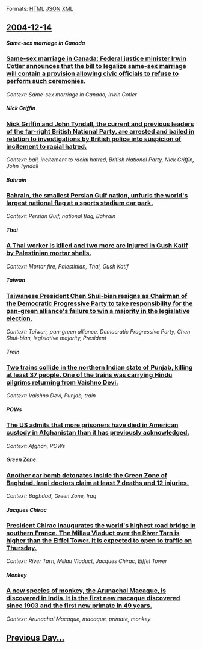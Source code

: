 
Formats: [HTML](2004/12/14/index.html)  [JSON](2004/12/14/index.json)  [XML](2004/12/14/index.xml)  

## [2004-12-14](/news/2004/12/14/index.md)

##### Same-sex marriage in Canada
### [ Same-sex marriage in Canada: Federal justice minister Irwin Cotler announces that the bill to legalize same-sex marriage will contain a provision allowing civic officials to refuse to perform such ceremonies. ](/news/2004/12/14/same-sex-marriage-in-canada-federal-justice-minister-irwin-cotler-announces-that-the-bill-to-legalize-same-sex-marriage-will-contain-a-pro.md)
_Context: Same-sex marriage in Canada, Irwin Cotler_

##### Nick Griffin
### [ Nick Griffin and John Tyndall, the current and previous leaders of the far-right British National Party, are arrested and bailed in relation to investigations by British police into suspicion of incitement to racial hatred. ](/news/2004/12/14/nick-griffin-and-john-tyndall-the-current-and-previous-leaders-of-the-far-right-british-national-party-are-arrested-and-bailed-in-relatio.md)
_Context: bail, incitement to racial hatred, British National Party, Nick Griffin, John Tyndall_

##### Bahrain
### [ Bahrain, the smallest Persian Gulf nation, unfurls the world's largest national flag at a sports stadium car park. ](/news/2004/12/14/bahrain-the-smallest-persian-gulf-nation-unfurls-the-world-s-largest-national-flag-at-a-sports-stadium-car-park.md)
_Context: Persian Gulf, national flag, Bahrain_

##### Thai
### [ A Thai worker is killed and two more are injured in Gush Katif by Palestinian mortar shells. ](/news/2004/12/14/a-thai-worker-is-killed-and-two-more-are-injured-in-gush-katif-by-palestinian-mortar-shells.md)
_Context: Mortar fire, Palestinian, Thai, Gush Katif_

##### Taiwan
### [ Taiwanese President Chen Shui-bian resigns as Chairman of the Democratic Progressive Party to take responsibility for the pan-green alliance's failure to win a majority in the legislative election. ](/news/2004/12/14/taiwanese-president-chen-shui-bian-resigns-as-chairman-of-the-democratic-progressive-party-to-take-responsibility-for-the-pan-green-allianc.md)
_Context: Taiwan, pan-green alliance, Democratic Progressive Party, Chen Shui-bian, legislative majority, President_

##### Train
### [ Two trains collide in the northern Indian state of Punjab, killing at least 37 people. One of the trains was carrying Hindu pilgrims returning from Vaishno Devi. ](/news/2004/12/14/two-trains-collide-in-the-northern-indian-state-of-punjab-killing-at-least-37-people-one-of-the-trains-was-carrying-hindu-pilgrims-return.md)
_Context: Vaishno Devi, Punjab, train_

##### POWs
### [ The US admits that more prisoners have died in American custody in Afghanistan than it has previously acknowledged. ](/news/2004/12/14/the-us-admits-that-more-prisoners-have-died-in-american-custody-in-afghanistan-than-it-has-previously-acknowledged.md)
_Context: Afghan, POWs_

##### Green Zone
### [ Another car bomb detonates inside the Green Zone of Baghdad. Iraqi doctors claim at least 7 deaths and 12 injuries. ](/news/2004/12/14/another-car-bomb-detonates-inside-the-green-zone-of-baghdad-iraqi-doctors-claim-at-least-7-deaths-and-12-injuries.md)
_Context: Baghdad, Green Zone, Iraq_

##### Jacques Chirac
### [ President Chirac inaugurates the world's highest road bridge in southern France. The Millau Viaduct over the River Tarn is higher than the Eiffel Tower. It is expected to open to traffic on Thursday. ](/news/2004/12/14/president-chirac-inaugurates-the-world-s-highest-road-bridge-in-southern-france-the-millau-viaduct-over-the-river-tarn-is-higher-than-the.md)
_Context: River Tarn, Millau Viaduct, Jacques Chirac, Eiffel Tower_

##### Monkey
### [ A new species of monkey, the Arunachal Macaque, is discovered in India. It is the first new macaque discovered since 1903 and the first new primate in 49 years. ](/news/2004/12/14/a-new-species-of-monkey-the-arunachal-macaque-is-discovered-in-india-it-is-the-first-new-macaque-discovered-since-1903-and-the-first-new.md)
_Context: Arunachal Macaque, macaque, primate, monkey_

## [Previous Day...](/news/2004/12/13/index.md)

